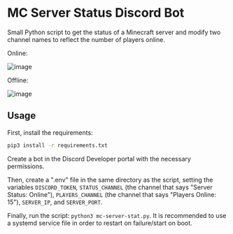 # MC Server Status Discord Bot
Small Python script to get the status of a Minecraft server and modify two channel names to reflect the number of players online.

Online:

![image](https://github.com/user-attachments/assets/6386f75c-127b-40ba-b015-4c00be69cca8)

Offline:

![image](https://github.com/user-attachments/assets/b350ad31-f2bb-4627-97bc-845198b823c2)


## Usage
First, install the requirements:
```bash
pip3 install -r requirements.txt
```

Create a bot in the Discord Developer portal with the necessary permissions.

Then, create a ".env" file in the same directory as the script, setting the variables `DISCORD_TOKEN`, `STATUS_CHANNEL` (the channel that says "Server Status: Online"), `PLAYERS_CHANNEL` (the channel that says "Players Online: 15"), `SERVER_IP`, and `SERVER_PORT`.

Finally, run the script: `python3 mc-server-stat.py`. It is recommended to use a systemd service file in order to restart on failure/start on boot.
